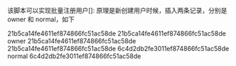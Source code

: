 该脚本可以实现批量注册用户[]: 
原理是新创建用户时候，插入两条记录，分别是 owner 和 normal，如下

21b5ca14fe4611ef874866fc51ac58de	21b5ca14fe4611ef874866fc51ac58de	owner	21b5ca14fe4611ef874866fc51ac58de
21b5ca14fe4611ef874866fc51ac58de	6c4d2db2fe3011ef874866fc51ac58de	normal	6c4d2db2fe3011ef874866fc51ac58de


